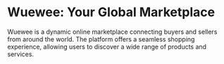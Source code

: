 # Wuewee: Your Global Marketplace

Wuewee is a dynamic online marketplace connecting buyers and sellers from around the world. The platform offers a seamless shopping experience, allowing users to discover a wide range of products and services.